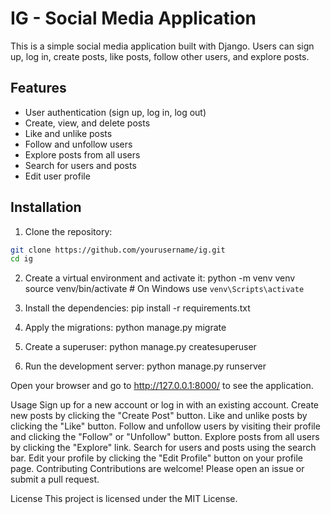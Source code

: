 # IG - Social Media Application

This is a simple social media application built with Django. Users can sign up, log in, create posts, like posts, follow other users, and explore posts.


## Features

- User authentication (sign up, log in, log out)
- Create, view, and delete posts
- Like and unlike posts
- Follow and unfollow users
- Explore posts from all users
- Search for users and posts
- Edit user profile

## Installation

1. Clone the repository:

```sh
git clone https://github.com/yourusername/ig.git
cd ig
```

2. Create a virtual environment and activate it:
python -m venv venv
source venv/bin/activate  # On Windows use `venv\Scripts\activate`

3. Install the dependencies:
pip install -r requirements.txt

4. Apply the migrations:
python manage.py migrate

5. Create a superuser:
python manage.py createsuperuser

7. Run the development server:
python manage.py runserver

Open your browser and go to http://127.0.0.1:8000/ to see the application.

Usage
Sign up for a new account or log in with an existing account.
Create new posts by clicking the "Create Post" button.
Like and unlike posts by clicking the "Like" button.
Follow and unfollow users by visiting their profile and clicking the "Follow" or "Unfollow" button.
Explore posts from all users by clicking the "Explore" link.
Search for users and posts using the search bar.
Edit your profile by clicking the "Edit Profile" button on your profile page.
Contributing
Contributions are welcome! Please open an issue or submit a pull request.

License
This project is licensed under the MIT License.




